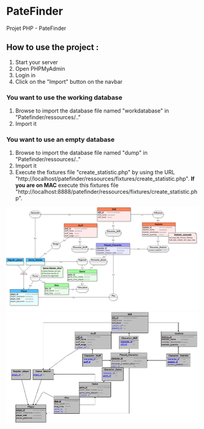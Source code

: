 # PateFinder

Projet PHP - PateFinder

## How to use the project :

1. Start your server
2. Open PHPMyAdmin
3. Login in
4. Click on the "Import" button on the navbar

### You want to use the working database

1. Browse to import the database file named "workdatabase" in "Patefinder/ressources/.."
2. Import it

### You want to use an empty database

1. Browse to import the database file named "dump" in "Patefinder/ressources/.."
2. Import it
3. Execute the fixtures file "create_statistic.php" by using the URL "http://localhost/patefinder/ressources/fixtures/create_statistic.php".
   **If you are on MAC** execute this fixtures file "http://localhost:8888/patefinder/ressources/fixtures/create_statistic.php".

![Project MCD](ressources/MCD.png)
![Project MLD](ressources/MLD.png)
